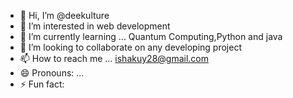 - 👋 Hi, I’m @deekulture
- 👀 I’m interested in web development
- 🌱 I’m currently learning ... Quantum Computing,Python and java
- 💞️ I’m looking to collaborate on any developing project
- 📫 How to reach me ... ishakuy28@gmail.com
- 😄 Pronouns: ...
- ⚡ Fun fact: 

<!---
deekulture/deekulture is a ✨ special ✨ repository because its `README.md` (this file) appears on your GitHub profile.
You can click the Preview link to take a look at your changes.
--->

